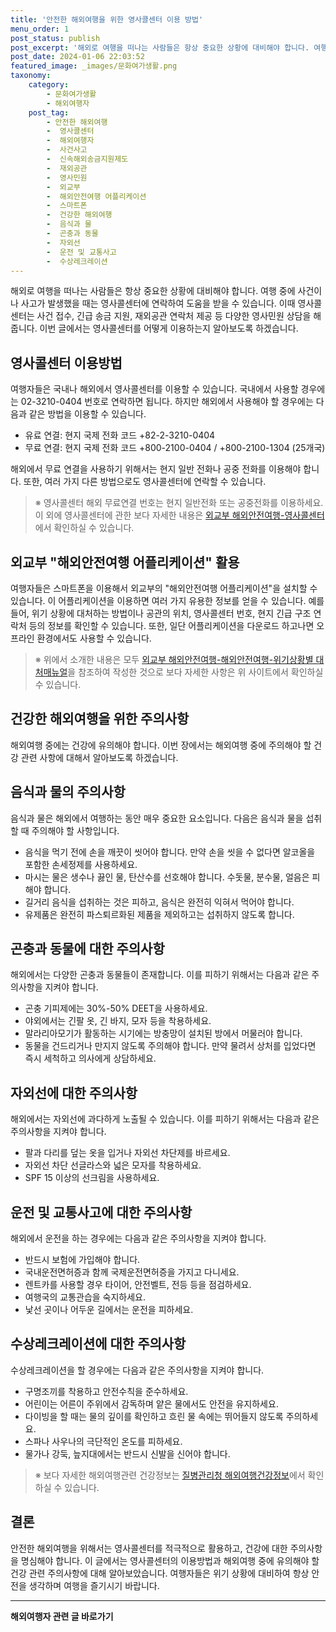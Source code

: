 ```yaml
---
title: '안전한 해외여행을 위한 영사콜센터 이용 방법'
menu_order: 1
post_status: publish
post_excerpt: '해외로 여행을 떠나는 사람들은 항상 중요한 상황에 대비해야 합니다. 여행 중에 사건이나 사고가 발생했을 때는 영사콜센터에 연락하여 도움을 받을 수 있습니다. 이때 영사콜센터는 사건 접수, 긴급 송금 지원, 재외공관 연락처 제공 등 다양한 영사민원 상담을 해줍니다. 이번 글에서는 영사콜센터를 어떻게 이용하는지 알아보도록 하겠습니다.'
post_date: 2024-01-06 22:03:52
featured_image: _images/문화여가생활.png
taxonomy:
    category:
        - 문화여가생활
        - 해외여행자
    post_tag:
        - 안전한 해외여행
        -  영사콜센터
        -  해외여행자
        -  사건사고
        -  신속해외송금지원제도
        -  재외공관
        -  영사민원
        -  외교부
        -  해외안전여행 어플리케이션
        -  스마트폰
        -  건강한 해외여행
        -  음식과 물
        -  곤충과 동물
        -  자외선
        -  운전 및 교통사고
        -  수상레크레이션
---
```



해외로 여행을 떠나는 사람들은 항상 중요한 상황에 대비해야 합니다. 여행 중에 사건이나 사고가 발생했을 때는 영사콜센터에 연락하여 도움을 받을 수 있습니다. 이때 영사콜센터는 사건 접수, 긴급 송금 지원, 재외공관 연락처 제공 등 다양한 영사민원 상담을 해줍니다. 이번 글에서는 영사콜센터를 어떻게 이용하는지 알아보도록 하겠습니다.

## 영사콜센터 이용방법 

여행자들은 국내나 해외에서 영사콜센터를 이용할 수 있습니다. 국내에서 사용할 경우에는 02-3210-0404 번호로 연락하면 됩니다. 하지만 해외에서 사용해야 할 경우에는 다음과 같은 방법을 이용할 수 있습니다.

- 유료 연결: 현지 국제 전화 코드 +82-2-3210-0404
- 무료 연결: 현지 국제 전화 코드 +800-2100-0404 / +800-2100-1304 (25개국)

해외에서 무료 연결을 사용하기 위해서는 현지 일반 전화나 공중 전화를 이용해야 합니다. 또한, 여러 가지 다른 방법으로도 영사콜센터에 연락할 수 있습니다.

> ※ 영사콜센터 해외 무료연결 번호는 현지 일반전화 또는 공중전화를 이용하세요. 이 외에 영사콜센터에 관한 보다 자세한 내용은 [외교부 해외안전여행-영사콜센터](링크)에서 확인하실 수 있습니다.

## 외교부 "해외안전여행 어플리케이션" 활용

여행자들은 스마트폰을 이용해서 외교부의 "해외안전여행 어플리케이션"을 설치할 수 있습니다. 이 어플리케이션을 이용하면 여러 가지 유용한 정보를 얻을 수 있습니다. 예를 들어, 위기 상황에 대처하는 방법이나 공관의 위치, 영사콜센터 번호, 현지 긴급 구조 연락처 등의 정보를 확인할 수 있습니다. 또한, 일단 어플리케이션을 다운로드 하고나면 오프라인 환경에서도 사용할 수 있습니다.

> ※ 위에서 소개한 내용은 모두 [외교부 해외안전여행-해외안전여행-위기상황별 대처매뉴얼](링크)을 참조하여 작성한 것으로 보다 자세한 사항은 위 사이트에서 확인하실 수 있습니다.

## 건강한 해외여행을 위한 주의사항 

해외여행 중에는 건강에 유의해야 합니다. 이번 장에서는 해외여행 중에 주의해야 할 건강 관련 사항에 대해서 알아보도록 하겠습니다.

## 음식과 물의 주의사항

음식과 물은 해외에서 여행하는 동안 매우 중요한 요소입니다. 다음은 음식과 물을 섭취할 때 주의해야 할 사항입니다.

- 음식을 먹기 전에 손을 깨끗이 씻어야 합니다. 만약 손을 씻을 수 없다면 알코올을 포함한 손세정제를 사용하세요.
- 마시는 물은 생수나 끓인 물, 탄산수를 선호해야 합니다. 수돗물, 분수물, 얼음은 피해야 합니다.
- 길거리 음식을 섭취하는 것은 피하고, 음식은 완전히 익혀서 먹어야 합니다.
- 유제품은 완전히 파스퇴르화된 제품을 제외하고는 섭취하지 않도록 합니다.

## 곤충과 동물에 대한 주의사항

해외에서는 다양한 곤충과 동물들이 존재합니다. 이를 피하기 위해서는 다음과 같은 주의사항을 지켜야 합니다.

- 곤충 기피제에는 30%-50% DEET을 사용하세요.
- 야외에서는 긴팔 옷, 긴 바지, 모자 등을 착용하세요.
- 말라리아모기가 활동하는 시기에는 방충망이 설치된 방에서 머물러야 합니다.
- 동물을 건드리거나 만지지 않도록 주의해야 합니다. 만약 물려서 상처를 입었다면 즉시 세척하고 의사에게 상담하세요.

## 자외선에 대한 주의사항

해외에서는 자외선에 과다하게 노출될 수 있습니다. 이를 피하기 위해서는 다음과 같은 주의사항을 지켜야 합니다.

- 팔과 다리를 덮는 옷을 입거나 자외선 차단제를 바르세요.
- 자외선 차단 선글라스와 넓은 모자를 착용하세요.
- SPF 15 이상의 선크림을 사용하세요.

## 운전 및 교통사고에 대한 주의사항

해외에서 운전을 하는 경우에는 다음과 같은 주의사항을 지켜야 합니다.

- 반드시 보험에 가입해야 합니다.
- 국내운전면허증과 함께 국제운전면허증을 가지고 다니세요.
- 렌트카를 사용할 경우 타이어, 안전벨트, 전등 등을 점검하세요.
- 여행국의 교통관습을 숙지하세요.
- 낯선 곳이나 어두운 길에서는 운전을 피하세요.

## 수상레크레이션에 대한 주의사항

수상레크레이션을 할 경우에는 다음과 같은 주의사항을 지켜야 합니다.

- 구명조끼를 착용하고 안전수칙을 준수하세요.
- 어린이는 어른이 주위에서 감독하며 얕은 물에서도 안전을 유지하세요.
- 다이빙을 할 때는 물의 깊이를 확인하고 흐린 물 속에는 뛰어들지 않도록 주의하세요.
- 스파나 사우나의 극단적인 온도를 피하세요.
- 물가나 강둑, 늪지대에서는 반드시 신발을 신어야 합니다.

> ※ 보다 자세한 해외여행관련 건강정보는 [질병관리청 해외여행건강정보](링크)에서 확인하실 수 있습니다.

## 결론

안전한 해외여행을 위해서는 영사콜센터를 적극적으로 활용하고, 건강에 대한 주의사항을 명심해야 합니다. 이 글에서는 영사콜센터의 이용방법과 해외여행 중에 유의해야 할 건강 관련 주의사항에 대해 알아보았습니다. 여행자들은 위기 상황에 대비하여 항상 안전을 생각하며 여행을 즐기시기 바랍니다.
<!-- wp:separator -->
<hr class="wp-block-separator has-alpha-channel-opacity"/>
<!-- /wp:separator -->

<!-- wp:group {"backgroundColor":"base","layout":{"type":"constrained"}} -->
<div class="wp-block-group has-base-background-color has-background"><!-- wp:paragraph {"align":"center","fontSize":"medium"} -->
<p class="has-text-align-center has-large-font-size"><strong>해외여행자 관련 글 바로가기</strong></p>
<!-- /wp:paragraph -->


<!-- wp:latest-posts
{"categories":[{"id":14870,"count":19,"description":"","link":"https://uknowlaw.com/category/%ed%95%b4%ec%99%b8%ec%97%ac%ed%96%89%ec%9e%90/","name":"해외여행자","slug":"해외여행자","taxonomy":"category","parent":0,"meta":[],"_links":{"self":[{"href":"https://uknowlaw.com/wp-json/wp/v2/categories/14870"}],"collection":[{"href":"https://uknowlaw.com/wp-json/wp/v2/categories"}],"about":[{"href":"https://uknowlaw.com/wp-json/wp/v2/taxonomies/category"}],"wp:post_type":[{"href":"https://uknowlaw.com/wp-json/wp/v2/posts?categories=14870"}],"curies":[{"name":"wp","href":"https://api.w.org/{rel}","templated":true}]}}],"postsToShow":100,"excerptLength":28,"postLayout":"grid","columns":2,"featuredImageAlign":"left","featuredImageSizeSlug":"large","fontSize":"small"} /--></div>
<!-- /wp:group -->